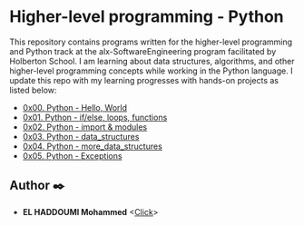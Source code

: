 # Higher-level programming - Python

This repository contains programs written for the higher-level programming and
Python track at the alx-SoftwareEngineering program facilitated by Holberton School. I am learning about data
structures, algorithms, and other higher-level programming concepts while
working in the Python language. I update this repo with my learning progresses with hands-on projects as listed below:

* [0x00. Python - Hello, World](./0x00-python-hello_world)
* [0x01. Python - if/else, loops, functions](./0x01-python-if_else_loops_functions)
* [0x02. Python - import & modules](./0x02-python-import_modules)
* [0x03. Python - data_structures](./0x03-python-data_structures)
* [0x04. Python - more_data_structures](./0x04-python-more_data_structures)
* [0x05. Python - Exceptions](./0x05-python-exceptions)
## Author :black_nib:

* **EL HADDOUMI Mohammed** <[Click](https://github.com/elhaddoumi1999)>


